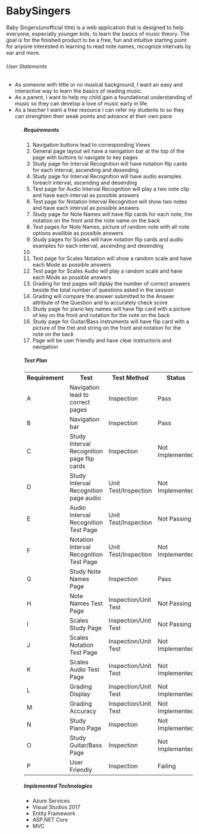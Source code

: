 # BabySingers
<p>Baby Singers(unofficial title) is a web application that is designed to help everyone, especially younger kids, to learn the basics of music theory. The goal is for the finished product to be a free, fun and intuitive starting point for anyone interested in learning to read note names, recognize intervals by ear and more.</p>
          <h6>User Statements</h6>
 <ul>
  <li>As someone with little or no musical background, I want an easy and interactive way to learn the basics of reading music.</li>
 <li>As a parent, I want to help my child gain a foundational understanding of music so they can develop a love of music early in life</li>
  <li>As a teacher I want a free resource I can refer my students to so they can strenghten their weak points and advance at their own pace</li>   
 <ul>
<h5>Requirements</h5>
 <ol>
   <li>Navigation buttons lead to corresponding Views</li>
   <li>General page layout wil have a navigation bar at the top of the page with buttons to navigate to key pages </li> 
 <li>Study page for Interval Recognition will have notation flip cards for each interval, ascending and desending</li>
 <li>Study page for Interval Recognition will have audio examples foreach interval, ascending and desending</li>
   <li>Test page for Audio Interval Recognition will play a two note clip and have each interval as possible answers</li>
   <li>Test page for Notation Interval Recognition will show two notes and have each interval as possible answers</li>
  <li>Study page for Note Names will have flip cards for each note, the notation on the front and the note name on the back</li>
   <li>Test pages for Note Names, picture of random note with all note options availible as possible answers</li>
   <li>Study pages for Scales will have notation flip cards and audio examples for each interval, ascending and desending<li>
   <li>Test page for Scales Notation will show a random scale and have each Mode as possible answers</li>
   <li>Test page for Scales Audio will play a random scale and have each Mode as possible answers</li>
   <li>Grading for test pages will diplay the number of correct answers beside the total number of questions asked in the session</li>
   <li>Grading will compare the answer submitted to the Answer attribute of the Question and to accurately check score</li> 
   <li>Study page for piano key names will have flip card with a picture of key on the front and notation for the note on the back</li>
   <li>Study page for Guitar/Bass instruments will have  flip card with a picture of the fret and string on the front and notation for the note on the back</li>
   <li>Page will be user friendly and have clear instructons and navigation</li>
 </ol>
     <h5>Test Plan</h5>
     <table>
      <tr>
        <th>Requirement</th>
        <th>Test</th>
        <th>Test Method</th>
        <th>Status</th>
      </tr>
      <tr>
        <td>A</td>
        <td>Navigation lead to correct pages</td>
        <td>Inspection</td>
        <td>Pass</td>
      </tr>
      <tr>
        <td>B</td>
        <td>Navigation bar</td>
        <td>Inspection</td>
        <td>Pass</td>
      </tr>
       <tr>
        <td>C</td>
        <td>Study Interval Recognition page flip cards</td>
        <td>Inspection</td>
        <td>Not Implemented</td>
      </tr>
       <tr>
        <td>D</td>
        <td>Study Interval Recognition page audio</td>
        <td>Unit Test/Inspection</td>
        <td>Not Implemented</td>
      </tr>
       <tr>
        <td>E</td>
        <td>Audio Interval Recognition Test Page</td>
        <td>Unit Test/Inspection</td>
        <td>Not Passing</td>
      </tr>
       <tr>
        <td>F</td>
        <td>Notation Interval Recognition Test Page</td>
        <td>Unit Test/Inspection</td>
        <td>Not Implemented</td>
      </tr>
       <tr>
        <td>G</td>
        <td>Study Note Names Page</td>
        <td>Inspection</td>
        <td>Pass</td>
      </tr>
       <tr>
        <td>H</td>
        <td>Note Names Test Page</td>
        <td>Inspection/Unit Test</td>
        <td>Not Passing</td>
      </tr>
      <tr>
        <td>I</td>
        <td>Scales Study Page</td>
        <td>Inspection/Unit Test</td>
        <td>Not Passing</td>
      </tr>
      <tr>
        <td>J</td>
        <td>Scales Notation Test Page</td>
        <td>Inspection/Unit Test</td>
        <td>Not Implemented</td>
      </tr>
      <tr>
        <td>K</td>
        <td>Scales Audio Test Page</td>
        <td>Inspection/Unit Test</td>
        <td>Not Implemented</td>
      </tr>
      <tr>
        <td>L</td>
        <td>Grading Display</td>
        <td>Inspection/Unit Test</td>
        <td>Not Implemented</td>
      </tr>
      <tr>
        <td>M</td>
        <td>Grading Accuracy</td>
        <td>Inspection/Unit Test</td>
        <td>Not Implemented</td>
      </tr>
      <tr>
        <td>N</td>
        <td>Study Piano Page</td>
        <td>Inspection</td>
        <td>Not Implemented</td>
      </tr>
      <tr>
        <td>O</td>
        <td>Study Guitar/Bass Page</td>
        <td>Inspection</td>
        <td>Not Implemented</td>
      </tr>
      <tr>
        <td>P</td>
        <td>User Friendly</td>
        <td>Inspection</td>
        <td>Failing</td>
      </tr>
    </table>
     <h5>Implemented Technologies</h5>
     <ul>
       <li>Azure Services</li>
       <li>Visual Studios 2017</li>
       <li>Entity Framework</li>
       <li>ASP.NET Core</li>
       <li>MVC</li>
     </ui>


